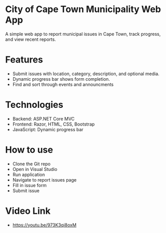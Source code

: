 # City of Cape Town Municipality Web App
A simple web app to report municipal issues in Cape Town, track progress, and view recent reports.

# Features
- Submit issues with location, category, description, and optional media.
- Dynamic progress bar shows form completion.
- Find and sort through events and announcments

# Technologies
- Backend: ASP.NET Core MVC
- Frontend: Razor, HTML, CSS, Bootstrap
- JavaScript: Dynamic progress bar

# How to use
- Clone the Git repo
- Open in Visual Studio
- Run application
- Navigate to report issues page
- Fill in issue form
- Submit issue

# Video Link
- https://youtu.be/973K3qi8oxM
